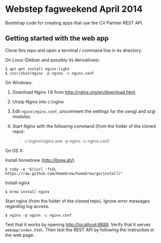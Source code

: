 # Webstep fagweekend April 2014

Bootstrap code for creating apps that use the CV Partner REST API.

## Getting started with the web app

Clone this repo and open a terminal / command line in its directory.

On Linux (Debian and possibly its derivatives):

    $ apt-get install nginx-light
    $ /usr/sbin/nginx -p nginx -c nginx.conf

On Windows:

1. Download Nginx 1.6 from <http://nginx.org/en/download.html>.
2. Unzip Nginx into c:\nginx
3. Edit `nginx\nginx.conf`, uncomment the settings for the uwsgi and scgi modules.
4. Start Nginx with the following command (from the folder of the cloned repo):

    > c:\nginx\nginx.exe -p nginx -c nginx.conf

On OS X:

Install homebrew (http://brew.sh/)

    $ ruby -e "$(curl -fsSL https://raw.github.com/Homebrew/homebrew/go/install)"

Install nginx

    $ brew install nginx

Start nginx (from the folder of the cloned repo). Ignore error messages regarding log access.

    $ nginx -p nginx -c nginx.conf

Test that it works by opening <http://localhost:8888>. Verify that it
serves `webapp/index.html`. Then test the REST API by following the
instruction in the web page.

